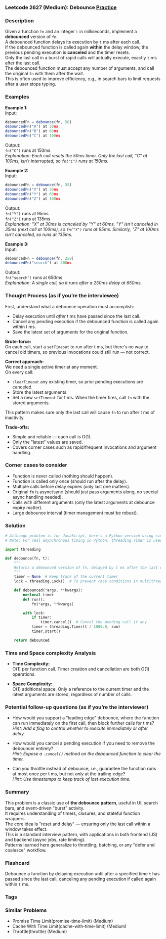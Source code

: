 ### Leetcode 2627 (Medium): Debounce [Practice](https://leetcode.com/problems/debounce)

### Description  
Given a function `fn` and an integer `t` in milliseconds, implement a **debounced** version of `fn`.  
A debounced function delays its execution by `t` ms after each call.  
If the debounced function is called again **within** the delay window, the previous pending execution is **canceled** and the timer resets.  
Only the last call in a burst of rapid calls will actually execute, exactly `t` ms after the last call.  
The debounced function must accept any number of arguments, and call the original `fn` with them after the wait.  
This is often used to improve efficiency, e.g., in search bars to limit requests after a user stops typing.  


### Examples  

**Example 1:**  
Input:  
```js
debouncedFn = debounce(fn, 50)
debouncedFn("A") at 30ms  
debouncedFn("B") at 60ms  
debouncedFn("C") at 100ms  
```
Output:  
`fn("C")` runs at 150ms  
*Explanation: Each call resets the 50ms timer. Only the last call, "C" at 100ms, isn't interrupted, so `fn("C")` runs at 150ms.*

**Example 2:**  
Input:  
```js
debouncedFn = debounce(fn, 35)
debouncedFn("X") at 30ms  
debouncedFn("Y") at 60ms  
debouncedFn("Z") at 100ms  
```
Output:  
`fn("Y")` runs at 95ms  
`fn("Z")` runs at 135ms  
*Explanation: "X" at 30ms is canceled by "Y" at 60ms. "Y" isn't canceled in 35ms (next call at 100ms), so `fn("Y")` runs at 95ms. Similarly, "Z" at 100ms isn't canceled, so runs at 135ms.*

**Example 3:**  
Input:  
```js
debouncedFn = debounce(fn, 250)
debouncedFn("search") at 400ms  
```
Output:  
`fn("search")` runs at 650ms  
*Explanation: A single call, so it runs after a 250ms delay at 650ms.*

### Thought Process (as if you’re the interviewee)  
First, understand what a debounce operation must accomplish:
- Delay execution until _after_ t ms have passed since the last call.
- Cancel any pending execution if the debounced function is called again within t ms.
- Save the latest set of arguments for the original function.

**Brute-force:**  
On each call, start a `setTimeout` to run after t ms, but there's no way to cancel old timers, so previous invocations could still run — not correct.

**Correct approach:**  
We need a single active timer at any moment.  
On every call:
- `clearTimeout` any existing timer, so prior pending executions are canceled.
- Store the latest arguments.
- Set a new `setTimeout` for t ms.
When the timer fires, call `fn` with the stored arguments.

This pattern makes sure only the last call will cause `fn` to run after t ms of inactivity.

**Trade-offs:**  
- Simple and reliable — each call is O(1).
- Only the "latest" values are saved.
- Covers corner cases such as rapid/frequent invocations and argument handling.

### Corner cases to consider  
- Function is never called (nothing should happen).
- Function is called only once (should run after the delay).
- Multiple calls before delay expires (only last one matters).
- Original `fn` is async/sync (should just pass arguments along, no special async handling needed).
- Calls with different arguments (only the latest arguments at debounce expiry matter).
- Large debounce interval (timer management must be robust).

### Solution

```python
# Although problem is for JavaScript, here's a Python version using similar timing logic.
# Note: For real asynchronous timing in Python, threading.Timer is used instead of setTimeout.

import threading

def debounce(fn, t):
    """
    Returns a debounced version of fn, delayed by t ms after the last call.
    """
    timer = None  # Keep track of the current timer
    lock = threading.Lock()  # To prevent race conditions in multithreaded calls

    def debounced(*args, **kwargs):
        nonlocal timer
        def run():
            fn(*args, **kwargs)

        with lock:
            if timer:
                timer.cancel()  # Cancel the pending call if any
            timer = threading.Timer(t / 1000.0, run)
            timer.start()

    return debounced
```

### Time and Space complexity Analysis  

- **Time Complexity:**  
  O(1) per function call. Timer creation and cancellation are both O(1) operations.

- **Space Complexity:**  
  O(1) additional space. Only a reference to the current timer and the latest arguments are stored, regardless of number of calls.

### Potential follow-up questions (as if you’re the interviewer)  

- How would you support a "leading edge" debounce, where the function can run immediately on the first call, then block further calls for t ms?  
  *Hint: Add a flag to control whether to execute immediately or after delay.*

- How would you cancel a pending execution if you need to remove the debouncer entirely?  
  *Hint: Expose a `.cancel()` method on the debounced function to clear the timer.*

- Can you throttle instead of debounce, i.e., guarantee the function runs at most once per t ms, but not _only_ at the trailing edge?  
  *Hint: Use timestamps to keep track of last execution time.*

### Summary
This problem is a classic use of **the debounce pattern**, useful in UI, search bars, and event-driven "burst" activity.  
It requires understanding of timers, closures, and stateful function wrappers.  
The core idea is "reset and delay" — ensuring only the last call within a window takes effect.  
This is a standard interview pattern, with applications in both frontend (JS) and backend (async jobs, rate limiting).  
Patterns learned here generalize to throttling, batching, or any "defer and coalesce" workflow.


### Flashcard
Debounce a function by delaying execution until after a specified time `t` has passed since the last call, canceling any pending execution if called again within `t` ms.

### Tags

### Similar Problems
- Promise Time Limit(promise-time-limit) (Medium)
- Cache With Time Limit(cache-with-time-limit) (Medium)
- Throttle(throttle) (Medium)